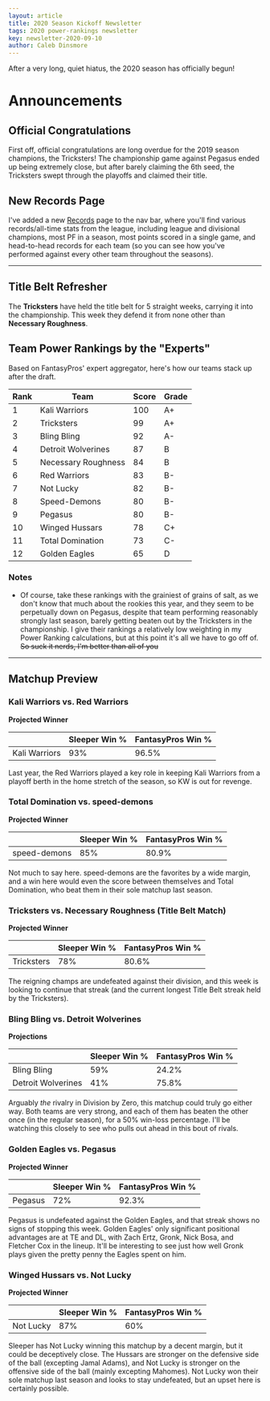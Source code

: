 ```yaml
---
layout: article
title: 2020 Season Kickoff Newsletter
tags: 2020 power-rankings newsletter
key: newsletter-2020-09-10
author: Caleb Dinsmore
---
```


After a very long, quiet hiatus, the 2020 season has officially begun!

<!--more-->

# Announcements

## Official Congratulations

First off, official congratulations are long overdue for the 2019 season champions, the Tricksters! The championship game against Pegasus ended up being extremely close, but after barely claiming the 6th seed, the Tricksters swept through the playoffs and claimed their title.

## New Records Page

I've added a new [Records](/misc/records.html) page to the nav bar, where you'll find various records/all-time stats from the league, including league and divisional champions, most PF in a season, most points scored in a single game, and head-to-head records for each team (so you can see how you've performed against every other team throughout the seasons).

---

## Title Belt Refresher

The **Tricksters** have held the title belt for 5 straight weeks, carrying it into the championship. This week they defend it from none other than **Necessary Roughness**.

## Team Power Rankings by the "Experts"

Based on FantasyPros' expert aggregator, here's how our teams stack up after the draft.

| Rank | Team                | Score | Grade |
| ---- | ------------------- | ----- | ----- |
| 1    | Kali Warriors       | 100   | A+    |
| 2    | Tricksters          | 99    | A+    |
| 3    | Bling Bling         | 92    | A-    |
| 4    | Detroit Wolverines  | 87    | B     |
| 5    | Necessary Roughness | 84    | B     |
| 6    | Red Warriors        | 83    | B-    |
| 7    | Not Lucky           | 82    | B-    |
| 8    | Speed-Demons        | 80    | B-    |
| 9    | Pegasus             | 80    | B-    |
| 10   | Winged Hussars      | 78    | C+    |
| 11   | Total Domination    | 73    | C-    |
| 12   | Golden Eagles       | 65    | D     |

### Notes

- Of course, take these rankings with the grainiest of grains of salt, as we don't know that much about the rookies this year, and they seem to be perpetually down on Pegasus, despite that team performing reasonably strongly last season, barely getting beaten out by the Tricksters in the championship. I give their rankings a relatively low weighting in my Power Ranking calculations, but at this point it's all we have to go off of. ~~So suck it nerds, I'm better than all of you~~

---

## Matchup Preview

### Kali Warriors vs. Red Warriors

**Projected Winner**

|               | Sleeper Win % | FantasyPros Win % |
| ------------- | ------------- | ----------------- |
| Kali Warriors | 93%           | 96.5%             |

Last year, the Red Warriors played a key role in keeping Kali Warriors from a playoff berth in the home stretch of the season, so KW is out for revenge.

### Total Domination vs. speed-demons

**Projected Winner**

|              | Sleeper Win % | FantasyPros Win % |
| ------------ | ------------- | ----------------- |
| speed-demons | 85%           | 80.9%             |

Not much to say here. speed-demons are the favorites by a wide margin, and a win here would even the score between themselves and Total Domination, who beat them in their sole matchup last season.

### Tricksters vs. Necessary Roughness (Title Belt Match)

**Projected Winner**

|            | Sleeper Win % | FantasyPros Win % |
| ---------- | ------------- | ----------------- |
| Tricksters | 78%           | 80.6%             |

The reigning champs are undefeated against their division, and this week is looking to continue that streak (and the current longest Title Belt streak held by the Tricksters).

### Bling Bling vs. Detroit Wolverines

**Projections**

|                    | Sleeper Win % | FantasyPros Win % |
| ------------------ | ------------- | ----------------- |
| Bling Bling        | 59%           | 24.2%             |
| Detroit Wolverines | 41%           | 75.8%             |

Arguably _the_ rivalry in Division by Zero, this matchup could truly go either way. Both teams are very strong, and each of them has beaten the other once (in the regular season), for a 50% win-loss percentage. I'll be watching this closely to see who pulls out ahead in this bout of rivals.

### Golden Eagles vs. Pegasus

**Projected Winner**

|         | Sleeper Win % | FantasyPros Win % |
| ------- | ------------- | ----------------- |
| Pegasus | 72%           | 92.3%             |

Pegasus is undefeated against the Golden Eagles, and that streak shows no signs of stopping this week. Golden Eagles' only significant positional advantages are at TE and DL, with Zach Ertz, Gronk, Nick Bosa, and Fletcher Cox in the lineup. It'll be interesting to see just how well Gronk plays given the pretty penny the Eagles spent on him.

### Winged Hussars vs. Not Lucky

**Projected Winner**

|           | Sleeper Win % | FantasyPros Win % |
| --------- | ------------- | ----------------- |
| Not Lucky | 87%           | 60%               |

Sleeper has Not Lucky winning this matchup by a decent margin, but it could be deceptively close. The Hussars are stronger on the defensive side of the ball (excepting Jamal Adams), and Not Lucky is stronger on the offensive side of the ball (mainly excepting Mahomes). Not Lucky won their sole matchup last season and looks to stay undefeated, but an upset here is certainly possible.
